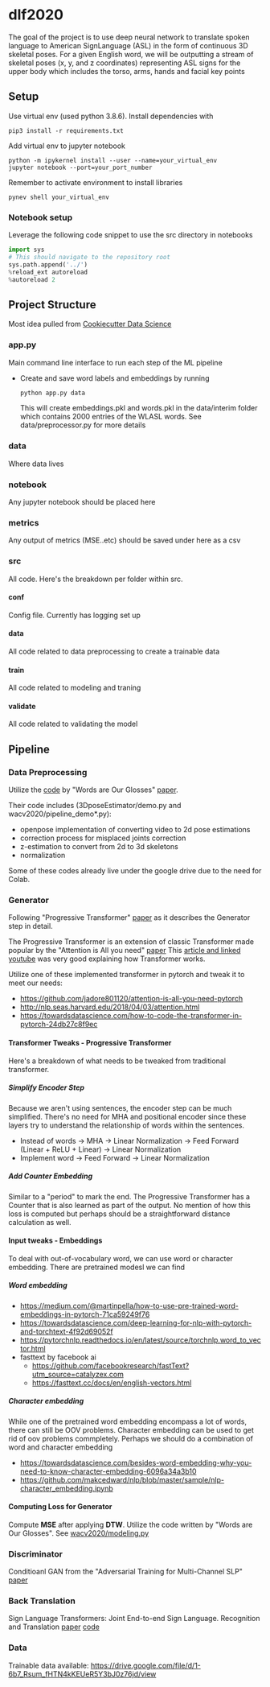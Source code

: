 # dlf2020
The goal of the project is to use deep neural network to translate spoken language to American SignLanguage (ASL) in the form of continuous 3D skeletal poses. For a given English word, we will be outputting a stream of skeletal poses (x, y, and z coordinates) representing ASL signs for the upper body which includes the torso, arms, hands and facial key points

## Setup
Use virtual env (used python 3.8.6). Install dependencies with 
```
pip3 install -r requirements.txt
```
Add virtual env to jupyter notebook
```
python -m ipykernel install --user --name=your_virtual_env
jupyter notebook --port=your_port_number
```
Remember to activate environment to install libraries
```
pynev shell your_virtual_env
```

### Notebook setup
Leverage the following code snippet to use the src directory in notebooks
```python
import sys
# This should navigate to the repository root
sys.path.append('../')
%reload_ext autoreload
%autoreload 2
```

## Project Structure
Most idea pulled from [Cookiecutter Data Science](https://drivendata.github.io/cookiecutter-data-science/#directory-structure)

### app.py
Main command line interface to run each step of the ML pipeline
 - Create and save word labels and embeddings by running
   ```python 
   python app.py data
   ```
   This will create embeddings.pkl and words.pkl in the data/interim folder which contains 2000 entries of the WLASL words.
   See data/preprocessor.py for more details
  


### data
Where data lives
### notebook
Any jupyter notebook should be placed here
### metrics
Any output of metrics (MSE..etc) should be saved under here as a csv
### src
All code. Here's the breakdown per folder within src.
#### conf
Config file. Currently has logging set up
#### data
All code related to data preprocessing to create a trainable data 
#### train
All code related to modeling and traning
#### validate
All code related to validating the model 

## Pipeline

### Data Preprocessing
Utilize the [code](https://github.com/gopeith/SignLanguageProcessing) by "Words are Our Glosses" [paper](https://openaccess.thecvf.com/content_WACV_2020/papers/Zelinka_Neural_Sign_Language_Synthesis_Words_Are_Our_Glosses_WACV_2020_paper.pdf). 

Their code includes (3DposeEstimator/demo.py and wacv2020/pipeline_demo*.py):
 - openpose implementation of converting video to 2d pose estimations 
 - correction process for misplaced joints correction 
 - z-estimation to convert from 2d to 3d skeletons
 - normalization  

Some of these codes already live under the google drive due to the need for Colab. 

### Generator
Following "Progressive Transformer" [paper](https://arxiv.org/pdf/2004.14874.pdf) as it describes the Generator step in detail.

The Progressive Transformer is an extension of classic Transformer made popular by the "Attention is All you need" [paper](https://arxiv.org/abs/1706.03762)
This [article and linked youtube](https://towardsdatascience.com/illustrated-guide-to-transformers-step-by-step-explanation-f74876522bc0) was very good explaining how Transformer works. 

Utilize one of these implemented transformer in pytorch and tweak it to meet our needs:
 - https://github.com/jadore801120/attention-is-all-you-need-pytorch 
 - http://nlp.seas.harvard.edu/2018/04/03/attention.html
 - https://towardsdatascience.com/how-to-code-the-transformer-in-pytorch-24db27c8f9ec

#### Transformer Tweaks - Progressive Transformer
Here's a breakdown of what needs to be tweaked from traditional transformer. 

##### Simplify Encoder Step
Because we aren't using sentences, the encoder step can be much simplified. There's no need for MHA and positional encoder since these layers 
try to understand the relationship of words within the sentences. 
 - Instead of words ->  MHA -> Linear Normalization -> Feed Forward (Linear + ReLU + Linear) -> Linear Normalization  
 - Implement word -> Feed Forward -> Linear Normalization 

##### Add Counter Embedding
Similar to a "period" to mark the end. The Progressive Transformer has a Counter that is also learned as part of the output. 
No mention of how this loss is computed but perhaps should be a straightforward distance calculation as well. 

#### Input tweaks - Embeddings
To deal with out-of-vocabulary word, we can use word or character embedding.
There are pretrained modesl we can find

##### Word embedding
 - https://medium.com/@martinpella/how-to-use-pre-trained-word-embeddings-in-pytorch-71ca59249f76
 - https://towardsdatascience.com/deep-learning-for-nlp-with-pytorch-and-torchtext-4f92d69052f
 - https://pytorchnlp.readthedocs.io/en/latest/source/torchnlp.word_to_vector.html
 - fasttext by facebook ai 
   - https://github.com/facebookresearch/fastText?utm_source=catalyzex.com
   - https://fasttext.cc/docs/en/english-vectors.html
##### Character embedding
While one of the pretrained word embedding encompass a lot of words, there can still be OOV problems. Character embedding can be used to get rid of
oov problems commpletely. Perhaps we should do a combination of word and character embedding
 - https://towardsdatascience.com/besides-word-embedding-why-you-need-to-know-character-embedding-6096a34a3b10
 - https://github.com/makcedward/nlp/blob/master/sample/nlp-character_embedding.ipynb

#### Computing Loss for Generator
Compute **MSE** after applying **DTW**. Utilize the code written by "Words are Our Glosses". See [wacv2020/modeling.py](https://github.com/gopeith/SignLanguageProcessing/blob/master/wacv2020/modeling.py)


### Discriminator
Conditioanl GAN from the "Adversarial Training for Multi-Channel SLP" [paper](https://arxiv.org/pdf/2008.12405.pdf)

### Back Translation
Sign Language Transformers: Joint End-to-end Sign Language. Recognition and Translation [paper](https://arxiv.org/abs/2003.13830) [code](https://www.catalyzex.com/redirect?url=https://github.com/neccam/slt)

### Data
Trainable data available: https://drive.google.com/file/d/1-6b7_Rsum_fHTN4kKEUeR5Y3bJ0z76jd/view





